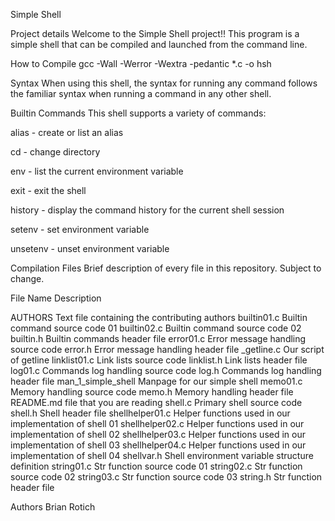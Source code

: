 Simple Shell

Project details
Welcome to the Simple Shell project!! This program is a simple shell that can be compiled and launched from the command line.

How to Compile
gcc -Wall -Werror -Wextra -pedantic *.c -o hsh

Syntax
When using this shell, the syntax for running any command follows the familiar syntax when running a command in any other shell.

Builtin Commands
This shell supports a variety of commands:

alias - create or list an alias

cd - change directory

env - list the current environment variable

exit - exit the shell

history - display the command history for the current shell session

setenv - set environment variable

unsetenv - unset environment variable

Compilation
Files
Brief description of every file in this repository. Subject to change.

File Name	Description

AUTHORS	Text file containing the contributing authors
builtin01.c	Builtin command source code 01
builtin02.c	Builtin command source code 02
builtin.h	Builtin commands header file
error01.c	Error message handling source code
error.h	Error message handling header file
_getline.c	Our script of getline
linklist01.c	Link lists source code
linklist.h	Link lists header file
log01.c	Commands log handling source code
log.h	Commands log handling header file
man_1_simple_shell	Manpage for our simple shell
memo01.c	Memory handling source code
memo.h	Memory handling header file
README.md	file that you are reading
shell.c	Primary shell source code
shell.h	Shell header file
shellhelper01.c	Helper functions used in our implementation of shell 01
shellhelper02.c	Helper functions used in our implementation of shell 02
shellhelper03.c	Helper functions used in our implementation of shell 03
shellhelper04.c	Helper functions used in our implementation of shell 04
shellvar.h	Shell environment variable structure definition
string01.c	Str function source code 01
string02.c	Str function source code 02
string03.c	Str function source code 03
string.h	Str function header file

Authors
Brian Rotich